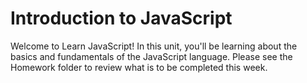 # Introduction to JavaScript

Welcome to Learn JavaScript! In this unit, you'll be learning about the basics and fundamentals of the JavaScript language. Please see the Homework folder to review what is to be completed this week.
